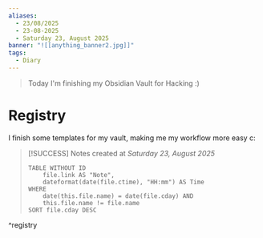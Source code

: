```yaml
---
aliases:
  - 23/08/2025
  - 23-08-2025
  - Saturday 23, August 2025
banner: "![[anything_banner2.jpg]]"
tags:
  - Diary
---
```

> Today I'm finishing my Obsidian Vault for Hacking :)

# Registry
I finish some templates for my vault, making me my workflow more easy c:

> [!SUCCESS] Notes created at *Saturday 23, August 2025*
> ```dataview
> TABLE WITHOUT ID
>     file.link AS "Note",
>     dateformat(date(file.ctime), "HH:mm") AS Time
> WHERE
>     date(this.file.name) = date(file.cday) AND
>     this.file.name != file.name
> SORT file.cday DESC
> ```
^registry
